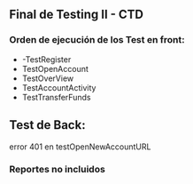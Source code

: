 ## Final de Testing II - CTD


### Orden de ejecución de los Test en front:
- -TestRegister
- TestOpenAccount
- TestOverView
- TestAccountActivity
- TestTransferFunds

## Test de Back:
error 401 en testOpenNewAccountURL

### Reportes no incluidos